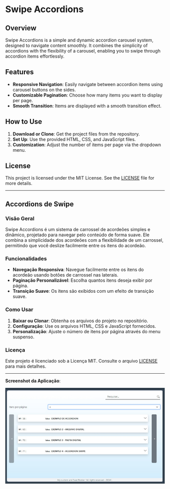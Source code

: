 # Swipe Accordions

## Overview
Swipe Accordions is a simple and dynamic accordion carousel system, designed to navigate content smoothly. It combines the simplicity of accordions with the flexibility of a carousel, enabling you to swipe through accordion items effortlessly.

## Features
- **Responsive Navigation**: Easily navigate between accordion items using carousel buttons on the sides.
- **Customizable Pagination**: Choose how many items you want to display per page.
- **Smooth Transition**: Items are displayed with a smooth transition effect.

## How to Use
1. **Download or Clone**: Get the project files from the repository.
2. **Set Up**: Use the provided HTML, CSS, and JavaScript files.
3. **Customization**: Adjust the number of items per page via the dropdown menu.

## License
This project is licensed under the MIT License. See the [LICENSE](LICENSE) file for more details.

---

## Accordions de Swipe

### Visão Geral
Swipe Accordions é um sistema de carrossel de acordeões simples e dinâmico, projetado para navegar pelo conteúdo de forma suave. Ele combina a simplicidade dos acordeões com a flexibilidade de um carrossel, permitindo que você deslize facilmente entre os itens do acordeão.

### Funcionalidades
- **Navegação Responsiva**: Navegue facilmente entre os itens do acordeão usando botões de carrossel nas laterais.
- **Paginação Personalizável**: Escolha quantos itens deseja exibir por página.
- **Transição Suave**: Os itens são exibidos com um efeito de transição suave.

### Como Usar
1. **Baixar ou Clonar**: Obtenha os arquivos do projeto no repositório.
2. **Configuração**: Use os arquivos HTML, CSS e JavaScript fornecidos.
3. **Personalização**: Ajuste o número de itens por página através do menu suspenso.

### Licença
Este projeto é licenciado sob a Licença MIT. Consulte o arquivo [LICENSE](LICENSE) para mais detalhes.

---

**Screenshot da Aplicação**:

![Screenshot](Midia/front-img.jpg)
